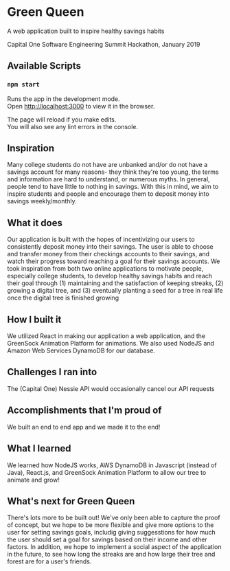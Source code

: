 # Green Queen
A web application built to inspire healthy savings habits

Capital One Software Engineering Summit Hackathon, January 2019

## Available Scripts
### `npm start`

Runs the app in the development mode.<br>
Open [http://localhost:3000](http://localhost:3000) to view it in the browser.

The page will reload if you make edits.<br>
You will also see any lint errors in the console.

## Inspiration
Many college students do not have are unbanked and/or do not have a savings account for many reasons- they think they're too young, the terms and information are hard to understand, or numerous myths. In general, people tend to have little to nothing in savings. With this in mind, we aim to inspire students and people and encourage them to deposit money into savings weekly/monthly.

## What it does
Our application is built with the hopes of incentivizing our users to consistently deposit money into their savings. The user is able to choose and transfer money from their checkings accounts to their savings, and watch their progress toward reaching a goal for their savings accounts. We took inspiration from both two online applications to motivate people, especially college students, to develop healthy savings habits and reach their goal through (1) maintaining and the satisfaction of keeping streaks, (2) growing a digital tree, and (3) eventually planting a seed for a tree in real life once the digital tree is finished growing

## How I built it
We utilized React in making our application a web application, and the GreenSock Animation Platform for animations. We also used NodeJS and Amazon Web Services DynamoDB for our database.

## Challenges I ran into
The (Capital One) Nessie API would occasionally cancel our API requests

## Accomplishments that I'm proud of
We built an end to end app and we made it to the end!

## What I learned
We learned how NodeJS works, AWS DynamoDB in Javascript (instead of Java), React.js, and GreenSock Animation Platform to allow our tree to animate and grow!

## What's next for Green Queen
There's lots more to be built out! We've only been able to capture the proof of concept, but we hope to be more flexible and give more options to the user for setting savings goals, includig giving suggesstions for how much the user should set a goal for savings based on their income and other factors. In addition, we hope to implement a social aspect of the application in the future, to see how long the streaks are and how large their tree and forest are for a user's friends.
